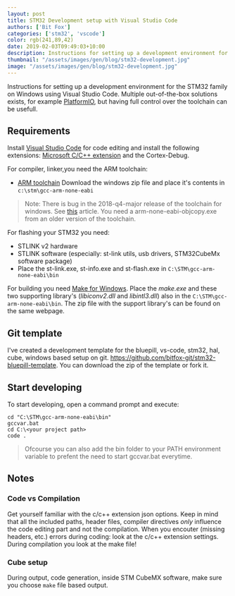 ```yaml
---
layout: post
title: STM32 Development setup with Visual Studio Code
authors: ['Bit Fox']
categories: ['stm32', 'vscode']
color: rgb(241,89,42)
date: 2019-02-03T09:49:03+10:00
description: Instructions for setting up a development environment for the STM32 family on Windows using Visual Studio Code. 
thumbnail: "/assets/images/gen/blog/stm32-development.jpg"
image: "/assets/images/gen/blog/stm32-development.jpg"
---
```

Instructions for setting up a development environment for the STM32 family on Windows using Visual Studio Code. Multiple out-of-the-box solutions exists, for example [PlatformIO](https://platformio.org), but having full control over the toolchain can be usefull. 
<!--more-->

## Requirements

Install [Visual Studio Code](https://code.visualstudio.com) for code editing and install the following extensions: [Microsoft C/C++ extension](https://code.visualstudio.com/docs/languages/cpp) and the Cortex-Debug.
 
For compiler, linker,you need the ARM toolchain:

- [ARM toolchain](https://developer.arm.com/open-source/gnu-toolchain/gnu-rm/downloads)
Download the windows zip file and place it's contents in `c:\stm\gcc-arm-none-eabi`

>Note: There is bug in the 2018-q4-major release of the toolchain for windows. See [this](https://devzone.nordicsemi.com/f/nordic-q-a/41884/problem-with-gnu-toolchain-arm-none-eabi-objcopy-_build-nrf52832_xxaa-hex-64-bit-address-0x4b4fa300026000-out-of-range-for-intel-hex-file) article.
You need a arm-none-eabi-objcopy.exe from an older version of the toolchain. 


For flashing your STM32 you need:
* STLINK v2 hardware 
* STLINK software (especially: st-link utils, usb drivers, STM32CubeMx software package)
* Place the st-link.exe, st-info.exe and st-flash.exe in `C:\STM\gcc-arm-none-eabi\bin` 

For building you need [Make for Windows](http://gnuwin32.sourceforge.net/packages/make.htm). Place the *make.exe* and these two supporting library's (*libiconv2.dll* and *libintl3.dll*) also in the  `C:\STM\gcc-arm-none-eabi\bin`. The zip file with the support library's can be found on the same webpage.

## Git template

I've created a development template for the bluepill, vs-code, stm32, hal, cube, windows based setup on git. https://github.com/bitfox-git/stm32-bluepill-template. You can download the zip of the template or fork it.

## Start developing

To start developing, open a command prompt and execute:

```
cd "C:\STM\gcc-arm-none-eabi\bin"
gccvar.bat
cd C:\<your project path>
code .
```

>Ofcourse you can also add the bin folder to your PATH environment variable to prefent the need to start gccvar.bat everytime. 

## Notes

### Code vs Compilation
Get yourself familiar with the c/c++ extension json options. Keep in mind that all the included paths, header files, compiler directives *only* influence the code editing part and not the compilation. When you encouter (missing headers, etc.) errors during coding: look at the c/c++ extension settings. During compilation you look at the make file!


### Cube setup

During output, code generation, inside STM CubeMX software, make sure you choose `make` file based output.


